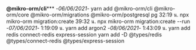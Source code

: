 ****@mikro-orm/cli******* 
    -*06/06/2021*-
        yarn add @mikro-orm/cli @mikro-orm/core @mikro-orm/migrations @mikro-orm/postgresql pg
        32:19 น. npx mikro-orm migration:create
        39:32 น. npx mikro-orm migration:create --run
    -*07/06/2021*-
        1:19:09 น. yarn add argon2
    -*08/06/2021*-
        1:43:09 น. yarn add redis connect-redis express-session
                        yarn add -D @types/redis @types/connect-redis @types/express-session   
